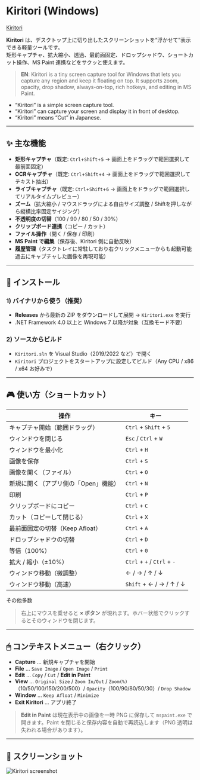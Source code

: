 # Kiritori (Windows)

[Kiritori](https://kiritori.ruhenheim.org)

**Kiritori** は、デスクトップ上に切り出したスクリーンショットを“浮かせて”表示できる軽量ツールです。  
矩形キャプチャ、拡大縮小、透過、最前面固定、ドロップシャドウ、ショートカット操作、MS Paint 連携などをサクッと使えます。

> **EN**: Kiritori is a tiny screen capture tool for Windows that lets you capture any region and keep it floating on top. It supports zoom, opacity, drop shadow, always-on-top, rich hotkeys, and editing in MS Paint.


- “Kiritori” is a simple screen capture tool.
- “Kiritori” can capture your screen and display it in front of desktop.
- “Kiritori” means “Cut” in Japanese.

---

## ✨ 主な機能

- **矩形キャプチャ**（既定: `Ctrl`+`Shift`+`5` → 画面上をドラッグで範囲選択して最前面固定）
- **OCRキャプチャ**（既定: `Ctrl`+`Shift`+`4` → 画面上をドラッグで範囲選択してテキスト抽出）
- **ライブキャプチャ**（既定: `Ctrl`+`Shift`+`6` → 画面上をドラッグで範囲選択してリアルタイムプレビュー）
- **ズーム**（拡大縮小 / マウスドラッグによる自由サイズ調整 / Shiftを押しながら縦横比率固定サイジング）
- **不透明度の切替**（100 / 90 / 80 / 50 / 30%）
- **クリップボード連携**（コピー / カット）
- **ファイル操作**（開く / 保存 / 印刷）
- **MS Paint で編集**（保存後、Kiritori 側に自動反映）
- **履歴管理**（タスクトレイに常駐しており右クリックメニューからも起動可能　過去にキャプチャした画像を再現可能）

---

## 🧰 インストール

### 1) バイナリから使う（推奨）
- **Releases** から最新の ZIP をダウンロードして展開 → `Kiritori.exe` を実行  
- .NET Framework 4.0 以上と Windows 7 以降が対象（互換モード不要）

### 2) ソースからビルド
- `Kiritori.sln` を Visual Studio（2019/2022 など）で開く  
- `Kiritori` プロジェクトをスタートアップに設定してビルド（Any CPU / x86 / x64 お好みで）

---

## 🎮 使い方（ショートカット）

| 操作 | キー |
|---|---|
| キャプチャ開始（範囲ドラッグ） | `Ctrl` + `Shift` + `5` |
| ウィンドウを閉じる | `Esc` / `Ctrl` + `W` |
| ウィンドウを最小化 | `Ctrl` + `H` |
| 画像を保存 | `Ctrl` + `S` |
| 画像を開く（ファイル） | `Ctrl` + `O` |
| 新規に開く（アプリ側の「Open」機能） | `Ctrl` + `N` |
| 印刷 | `Ctrl` + `P` |
| クリップボードにコピー | `Ctrl` + `C` |
| カット（コピーして閉じる） | `Ctrl` + `X` |
| 最前面固定の切替（Keep Afloat） | `Ctrl` + `A` |
| ドロップシャドウの切替 | `Ctrl` + `D` |
| 等倍（100%） | `Ctrl` + `0` |
| 拡大 / 縮小（±10%） | `Ctrl` + `+` / `Ctrl` + `-` |
| ウィンドウ移動（微調整） | ← / → / ↑ / ↓ |
| ウィンドウ移動（高速） | `Shift` + ← / → / ↑ / ↓ |

その他多数

> 右上にマウスを乗せると **× ボタン** が現れます。ホバー状態でクリックするとそのウィンドウを閉じます。

---

## 🖱 コンテキストメニュー（右クリック）

- **Capture** … 新規キャプチャを開始
- **File** … `Save Image` / `Open Image` / `Print`
- **Edit** … `Copy` / `Cut` / **Edit in Paint**
- **View** … `Original Size` / `Zoom In/Out` / `Zoom(%)`（10/50/100/150/200/500）/ `Opacity`（100/90/80/50/30）/ `Drop Shadow`
- **Window** … `Keep Afloat` / `Minimize`
- **Exit Kiritori** … アプリ終了

> **Edit in Paint** は現在表示中の画像を一時 PNG に保存して `mspaint.exe` で開きます。Paint を閉じると保存内容を自動で再読込します（PNG 透明は失われる場合があります）。

---

## 📸 スクリーンショット

![Kiritori screenshot](https://github.com/mmiyaji/Kiritori-win/blob/master/screenshot/screenshot02.png?raw=true)
